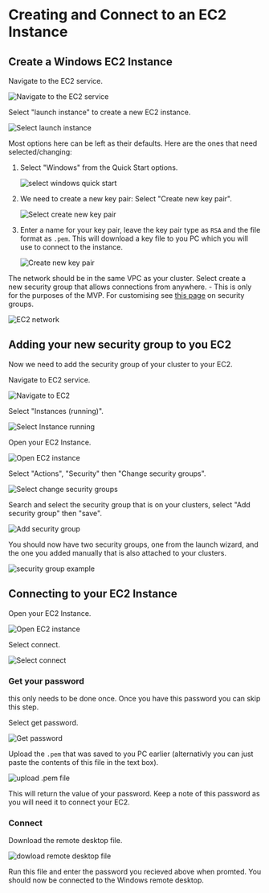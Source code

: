 Creating and Connect to an EC2 Instance
===============

## Create a Windows EC2 Instance

Navigate to the EC2 service.

![Navigate to the EC2 service](workshop/graphics/navigate_ec2.png)

Select "launch instance" to create a new EC2 instance.

![Select launch instance](workshop/graphics/ec2_launch.png)

Most options here can be left as their defaults. Here are the ones that need selected/changing:

1. Select "Windows" from the Quick Start options.

    ![select windows quick start](workshop/graphics/ec2_application.png)

2. We need to create a new key pair: Select "Create new key pair".

    ![Select create new key pair](workshop/graphics/ec2_keypair_button.png)

3. Enter a name for your key pair, leave the key pair type as ``RSA`` and the file format as ``.pem``. This will download a key file to you PC which you will use to connect to the instance.

    ![Create new key pair](workshop/graphics/create_key_pair.png)

The network should be in the same VPC as your cluster. Select create a new security group that allows connections from anywhere.
    - This is only for the purposes of the MVP. For customising see [this page](https://docs.aws.amazon.com/AWSEC2/latest/UserGuide/working-with-security-groups.html) on security groups.

![EC2 network](workshop/graphics/ec2_network.png)

## Adding your new security group to you EC2

Now we need to add the security group of your cluster to your EC2.

Navigate to EC2 service.

![Navigate to EC2](workshop/graphics/ec2_navigate.png)

Select "Instances (running)".

![Select Instance running](workshop/graphics/ec2_navigate2.png)

Open your EC2 Instance.

![Open EC2 instance](workshop/graphics/EC2_connect1.png)

Select "Actions", "Security" then "Change security groups".

![Select change security groups](workshop/graphics/ec2_add_security.png)

Search and select the security group that is on your clusters, select "Add security group" then "save".

![Add security group](workshop/graphics/ec2_add_security2.png)

You should now have two security groups, one from the launch wizard, and the one you added manually that is also attached to your clusters.

![security group example](workshop/graphics/ec2_security.png)

## Connecting to your EC2 Instance

Open your EC2 Instance.

![Open EC2 instance](workshop/graphics/EC2_connect1.png)

Select connect.

![Select connect](workshop/graphics/EC2_connect2.png)

### Get your password

this only needs to be done once. Once you have this password you can skip this step.

Select get password.

![Get password](workshop/graphics/EC2_connect3.png)

Upload the ``.pem`` that was saved to you PC earlier (alternativly you can just paste the contents of this file in the text box).

![upload .pem file](workshop/graphics/EC2_connect4.png)

This will return the value of your password. Keep a note of this password as you will need it to connect your EC2.

### Connect

Download the remote desktop file.

![dowload remote desktop file](workshop/graphics/EC2_connect5.png)

Run this file and enter the password you recieved above when promted. You should now be connected to the Windows remote desktop.